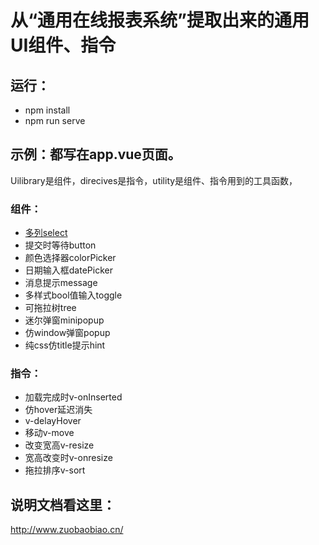 # 从“通用在线报表系统”提取出来的通用UI组件、指令

## 运行：
* npm install
* npm run serve

## 示例：都写在app.vue页面。
Uilibrary是组件，direcives是指令，utility是组件、指令用到的工具函数，

### 组件：
* [多列select](http://www.zuobaobiao.cn/#a41)
* 提交时等待button
* 颜色选择器colorPicker
* 日期输入框datePicker
* 消息提示message
* 多样式bool值输入toggle
* 可拖拉树tree
* 迷尔弹窗minipopup
* 仿window弹窗popup
* 纯css仿title提示hint

### 指令：
* 加载完成时v-onInserted
* 仿hover延迟消失
* v-delayHover
* 移动v-move
* 改变宽高v-resize
* 宽高改变时v-onresize
* 拖拉排序v-sort

## 说明文档看这里：
http://www.zuobaobiao.cn/

